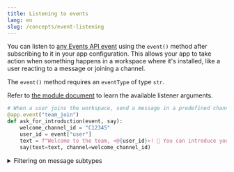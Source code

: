 ```yaml
---
title: Listening to events
lang: en
slug: /concepts/event-listening
---
```




You can listen to [any Events API event](https://api.slack.com/events) using the `event()` method after subscribing to it in your app configuration. This allows your app to take action when something happens in a workspace where it's installed, like a user reacting to a message or joining a channel.

The `event()` method requires an `eventType` of type `str`.




Refer to [the module document](https://slack.dev/bolt-python/api-docs/slack_bolt/kwargs_injection/args.html) to learn the available listener arguments.
```python
# When a user joins the workspace, send a message in a predefined channel asking them to introduce themselves
@app.event("team_join")
def ask_for_introduction(event, say):
    welcome_channel_id = "C12345"
    user_id = event["user"]
    text = f"Welcome to the team, <@{user_id}>! 🎉 You can introduce yourself in this channel."
    say(text=text, channel=welcome_channel_id)
```


<details>

<summary>
  Filtering on message subtypes
</summary>


The `message()` listener is equivalent to `event("message")`.

You can filter on subtypes of events by passing in the additional key `subtype`. Common message subtypes like `bot_message` and `message_replied` can be found [on the message event page](https://api.slack.com/events/message#subtypes).
You can explicitly filter for events without a subtype by explicitly setting `None`.



```python
# Matches all modified messages
@app.event({
    "type": "message",
    "subtype": "message_changed"
})
def log_message_change(logger, event):
    user, text = event["user"], event["text"]
    logger.info(f"The user {user} changed the message to {text}")
```
</details>
